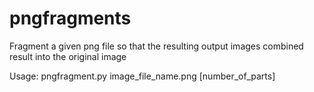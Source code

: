 pngfragments
============

Fragment a given png file so that the resulting output images combined result into the original image

Usage: pngfragment.py image_file_name.png [number_of_parts]
